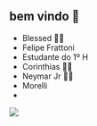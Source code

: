 ## bem vindo 👑

- Blessed 🙇🏻
- Felipe Frattoni
- Estudante do 1º H
- Corinthias 🖤🤍
- Neymar Jr 🤴🏿
- Morelli
- 
  
![](https://media1.tenor.com/m/9Nz-xlpzvRgAAAAd/neymar-jr.gif)
